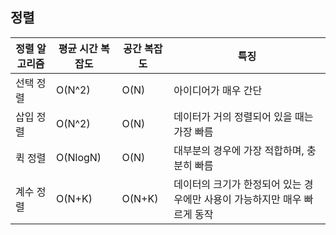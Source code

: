 ## 정렬

| 정렬 알고리즘 | 평균 시간 복잡도 | 공간 복잡도 | 특징                                                         |
| ------------- | ---------------- | ----------- | ------------------------------------------------------------ |
| 선택 정렬     | O(N^2)           | O(N)        | 아이디어가 매우 간단                                         |
| 삽입 정렬     | O(N^2)           | O(N)        | 데이터가 거의 정렬되어 있을 때는 가장 빠름                   |
| 퀵 정렬       | O(NlogN)         | O(N)        | 대부분의 경우에 가장 적합하며, 충분히 빠름                   |
| 계수 정렬     | O(N+K)           | O(N+K)      | 데이터의 크기가 한정되어 있는 경우에만 사용이 가능하지만 매우 빠르게 동작 |

